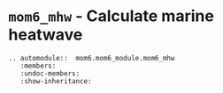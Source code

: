 # `mom6_mhw` - Calculate marine heatwave

```{eval-rst}
.. automodule::  mom6.mom6_module.mom6_mhw
   :members:
   :undoc-members:
   :show-inheritance:

```
